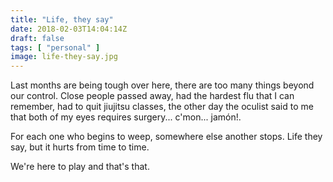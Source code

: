 ```yaml
---
title: "Life, they say"
date: 2018-02-03T14:04:14Z
draft: false
tags: [ "personal" ]
image: life-they-say.jpg
---
```


<p>Last months are being tough over here, there are too many things beyond our control. Close people passed away, had the hardest flu that I can remember, had to quit jiujitsu classes, the other day the oculist said to me that both of my eyes requires surgery... c'mon... jam&oacute;n!.</p>
<p>For each one who begins to weep, somewhere else another stops. Life they say, but it hurts from time to time.</p>
<p>We're here to play and that's that.</p>

